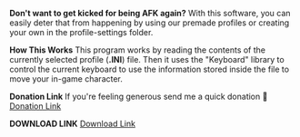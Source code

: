 **Don't want to get kicked for being AFK again?** With this software, you can easily deter that from happening by using our premade profiles or creating your own in the profile-settings folder.

**How This Works**
This program works by reading the contents of the currently selected profile (**.INI**) file. Then it uses the "Keyboard" library to control the current keyboard to use the information stored inside the file to move your in-game character.

**Donation Link**
If you're feeling generous send me a quick donation 💓
[Donation Link](https://github.com/JasonDouma/AFKTool)

**DOWNLOAD LINK**
[Download Link](https://sourceforge.net/projects/afktool/)
